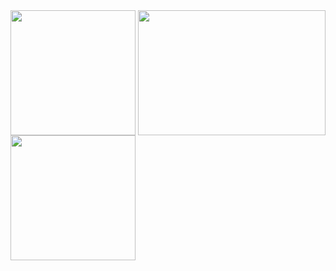   <div>
    <div style="display: flex;justify-content: space-between;align-items: center;">
      <img src="https://github-readme-stats.vercel.app/api/top-langs/?username=whjin" height="200"
        style="display: flex;flex: 1;" />
      <img src="https://github-readme-stats.vercel.app/api?username=whjin&theme=radical&show_icons=true" height="200"
        style="display: flex;width: 300px;" />
    </div>
    <img src="https://github-profile-trophy.vercel.app/?username=whjin&theme=flat&column=7" height="200"
      align="center" />
  </div>